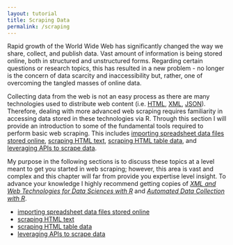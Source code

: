 ```yaml
---
layout: tutorial
title: Scraping Data
permalink: /scraping
---
```


Rapid growth of the World Wide Web has significantly changed the way we share, collect, and publish data. Vast amount of information is being stored online, both in structured and unstructured forms.  Regarding certain questions or research topics, this has resulted in a new problem - no longer is the concern of data scarcity and inaccessibility but, rather, one of overcoming the tangled masses of online data. 

Collecting data from the web is not an easy process as there are many technologies used to distribute web content (i.e. [HTML](https://en.wikipedia.org/wiki/HTML), [XML](https://en.wikipedia.org/wiki/XML), [JSON](https://en.wikipedia.org/wiki/JSON)). Therefore, dealing with more advanced web scraping requires familiarity in accessing data stored in these technologies via R. Through this section I will provide an introduction to some of the fundamental tools required to perform basic web scraping. This includes [importing spreadsheet data files stored online](), [scraping HTML text](), [scraping HTML table data](), and [leveraging APIs to scrape data]().

My purpose in the following sections is to discuss these topics at a level meant to get you started in web scraping; however, this area is vast and complex and this chapter will far from provide you expertise level insight.  To advance your knowledge I highly recommend getting copies of [*XML and Web Technologies for Data Sciences with R*](http://www.amazon.com/XML-Web-Technologies-Data-Sciences/dp/1461478995) and [*Automated Data Collection with R*](http://www.amazon.com/Automated-Data-Collection-Practical-Scraping/dp/111883481X/ref=pd_sim_14_1?ie=UTF8&dpID=51Tm7FHxWBL&dpSrc=sims&preST=_AC_UL160_SR108%2C160_&refRID=1VJ1GQEY0VCPZW7VKANX).

- [importing spreadsheet data files stored online](#importing_spreadsheet_data)
- [scraping HTML text]()
- [scraping HTML table data]()
- [leveraging APIs to scrape data]()
